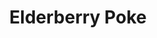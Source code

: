 ---
abv: 4.7%
alt:
availability: Keg
bitterness: 
description: Our traditional Berliner Weisse aged on Elderberries. We utilize a no boil process and age the beer in barrels for 3-6 months.
gravity: 
hops: 
ibu: N/A
img: elderberry-poke.jpg
layout: beer
malt: 
modal-id: elderberry-poke
title: Elderberry Poke
on-tap: nope
sourness: 
style: Berliner Weisse
---